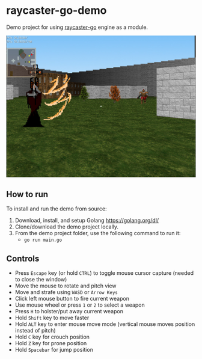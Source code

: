 # raycaster-go-demo

Demo project for using [raycaster-go](https://github.com/harbdog/raycaster-go) engine as a module.

![Screenshot](docs/images/screenshot.jpg?raw=true)

## How to run

To install and run the demo from source:

1. Download, install, and setup Golang https://golang.org/dl/
2. Clone/download the demo project locally.
3. From the demo project folder, use the following command to run it:
    * `go run main.go`

## Controls

* Press `Escape` key (or hold `CTRL`) to toggle mouse cursor capture (needed to close the window)
* Move the mouse to rotate and pitch view
* Move and strafe using `WASD` or `Arrow Keys`
* Click left mouse button to fire current weapon
* Use mouse wheel or press `1` or `2` to select a weapon
* Press `H` to holster/put away current weapon
* Hold `Shift` key to move faster
* Hold `ALT` key to enter mouse move mode (vertical mouse moves position instead of pitch)
* Hold `C` key for crouch position
* Hold `Z` key for prone position
* Hold `Spacebar` for jump position
